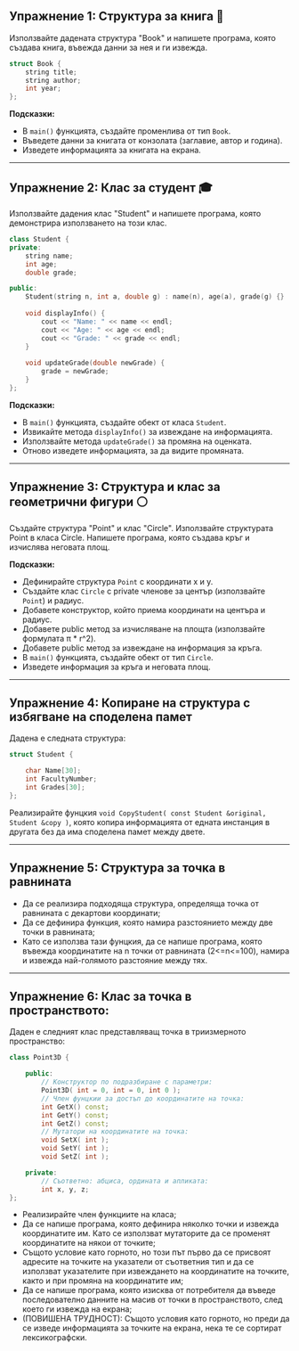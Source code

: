## Упражнение 1: Структура за книга 📖

Използвайте дадената структура "Book" и напишете програма, която създава книга, въвежда данни за нея и ги извежда.

```cpp
struct Book {
    string title;
    string author;
    int year;
};
```

**Подсказки:**

- В `main()` функцията, създайте променлива от тип `Book`.
- Въведете данни за книгата от конзолата (заглавие, автор и година).
- Изведете информацията за книгата на екрана.

---

## Упражнение 2: Клас за студент 🎓

Използвайте дадения клас "Student" и напишете програма, която демонстрира използването на този клас.

```cpp
class Student {
private:
    string name;
    int age;
    double grade;

public:
    Student(string n, int a, double g) : name(n), age(a), grade(g) {}
    
    void displayInfo() {
        cout << "Name: " << name << endl;
        cout << "Age: " << age << endl;
        cout << "Grade: " << grade << endl;
    }
    
    void updateGrade(double newGrade) {
        grade = newGrade;
    }
};
```

**Подсказки:**

- В `main()` функцията, създайте обект от класа `Student`.
- Извикайте метода `displayInfo()` за извеждане на информацията.
- Използвайте метода `updateGrade()` за промяна на оценката.
- Отново изведете информацията, за да видите промяната.

---

## Упражнение 3: Структура и клас за геометрични фигури ⚪

Създайте структура "Point" и клас "Circle". Използвайте структурата Point в класа Circle. Напишете програма, която създава кръг и изчислява неговата площ.

**Подсказки:**

- Дефинирайте структура `Point` с координати x и y.
- Създайте клас `Circle` с private членове за център (използвайте `Point`) и радиус.
- Добавете конструктор, който приема координати на центъра и радиус.
- Добавете public метод за изчисляване на площта (използвайте формулата π * r^2).
- Добавете public метод за извеждане на информация за кръга.
- В `main()` функцията, създайте обект от тип `Circle`.
- Изведете информация за кръга и неговата площ.

---

## Упражнение 4: Копиране на структура с избягване на споделена памет
Дадена е следната структура:

```cpp
struct Student {

    char Name[30];
    int FacultyNumber;
    int Grades[30];
};
```
Реализирайте фунцкия `void CopyStudent( const Student &original, Student &copy )`, която копира информацията от едната инстанция в другата без да има споделена памет между двете.

---

## Упражнение 5: Структура за точка в равнината
* Да се реализира подходяща структура, определяща точка от равнината с декартови координати;
* Да се дефинира функция, която намира разстоянието между две точки в равнината;
* Като се използва тази фунцкия, да се напише програма, която въвежда координатите на n точки от равнината (2<=n<=100), намира и извежда най-голямото разстояние между тях.

---

## Упражнение 6: Клас за точка в пространството:
Даден е следният клас представляващ точка в триизмерното пространство:
```cpp
class Point3D {

    public:
        // Конструктор по подразбиране с параметри:
        Point3D( int = 0, int = 0, int 0 );
        // Член фунцкии за достъп до координатите на точка:
        int GetX() const;
        int GetY() const;
        int GetZ() const;
        // Мутатори на координатите на точка:
        void SetX( int );
        void SetY( int );
        void SetZ( int );

    private:
        // Съответно: абциса, ордината и апликата:
        int x, y, z;
};
```

* Реализирайте член функциите на класа;
* Да се напише програма, която дефинира няколко точки и извежда координатите им. Като се използват мутаторите да се променят координатите на някои от точките;
* Същото условие като горното, но този път първо да се присвоят адресите на точките на указатели от съответния тип и да се използват указателите при извеждането на координатите на точките, както и при промяна на координатите им;
* Да се напише програма, която изисква от потребителя да въведе последователно данните на масив от точки в пространството, след което ги извежда на екрана;
* (ПОВИШЕНА ТРУДНОСТ): Същото условия като горното, но преди да се изведе информацията за точките на екрана, нека те се сортират лексикографски. 
